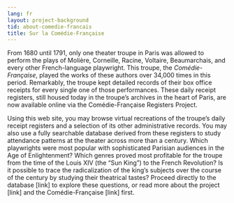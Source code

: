 ```yaml
---
lang: fr
layout: project-background
tid: about-comedie-francais
title: Sur la Comédie-Française
---
```

From 1680 until 1791, only one theater troupe in Paris was allowed to perform the plays of Moli&egrave;re, Corneille, Racine, Voltaire, Beaumarchais, and every other French-language playwright. This troupe, the <em>Com&eacute;die-Fran&ccedil;aise</em>, played the works of these authors over 34,000 times in this period. Remarkably, the troupe kept detailed records of their box office receipts for every single one of those performances. These daily receipt registers, still housed today in the troupe&rsquo;s archives in the heart of Paris, are now available online via the Com&eacute;die-Fran&ccedil;aise Registers Project.

Using this web site, you may browse virtual recreations of the troupe&rsquo;s daily receipt registers and a selection of its other administrative records. You may also use a fully searchable database derived from these registers to study attendance patterns at the theater across more than a century. Which playwrights were most popular with sophisticated Parisian audiences in the Age of Enlightenment? Which genres proved most profitable for the troupe from the time of the Louis XIV (the &ldquo;Sun King&rdquo;) to the French Revolution? Is it possible to trace the radicalization of the king&rsquo;s subjects over the course of the century by studying their theatrical tastes? Proceed directly to the database [link] to explore these questions, or read more about the project [link] and the Com&eacute;die-Fran&ccedil;aise [link] first.